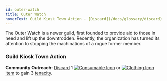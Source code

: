 ```yaml
---
id: outer-watch
title: Outer Watch
hoverText: Guild Kiosk Town Action - [Discard](/docs/glossary/discard) 1 Consumable or Clothing [item](/docs/adventurer/items) to gain 3 [tenacity](/docs/glossary/tenacity).
---
```


The Outer Watch is a newer guild, first founded to provide aid to those in need and lift up the downtrodden. Recently, the organization has turned its attention to stopping the machinations of a rogue former member.

### Guild Kiosk Town Action

**Community Outreach:** [Discard](/docs/glossary/discard) 1 [<img src="/icons/consumable.svg" alt="Consumable Icon" className="icon-svg" />](/docs/adventurer/items/types/consumable) or [<img src="/icons/clothing.svg" alt="Clothing Icon" className="icon-svg" />](/docs/adventurer/items/types/clothing) [item](/docs/adventurer/items/) to gain 3 [tenacity](/docs/glossary/tenacity).
